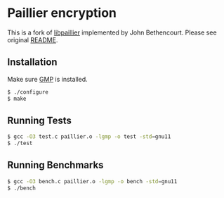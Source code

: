 # Paillier encryption

This is a fork of [libpaillier](http://acsc.cs.utexas.edu/libpaillier/) implemented by John Bethencourt. Please see original [README](./README).


## Installation

Make sure [GMP](https://gmplib.org/) is installed.

```sh
$ ./configure
$ make
```

## Running Tests

```sh
$ gcc -O3 test.c paillier.o -lgmp -o test -std=gnu11
$ ./test
```

## Running Benchmarks

```sh
$ gcc -O3 bench.c paillier.o -lgmp -o bench -std=gnu11
$ ./bench
```